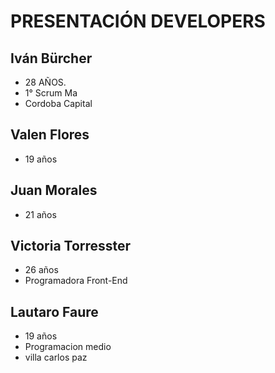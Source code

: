 # PRESENTACIÓN DEVELOPERS

## Iván Bürcher 
- 28 AÑOS. 
- 1° Scrum Ma
- Cordoba Capital

## Valen Flores
- 19 años

## Juan Morales
- 21 años

## Victoria Torresster
- 26 años
- Programadora Front-End

## Lautaro Faure
- 19 años
- Programacion  medio 
- villa carlos paz 